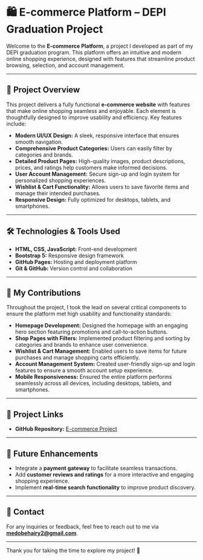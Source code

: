 # 🛍️ **E-commerce Platform – DEPI Graduation Project**

Welcome to the **E-commerce Platform**, a project I developed as part of my DEPI graduation program. This platform offers an intuitive and modern online shopping experience, designed with features that streamline product browsing, selection, and account management.  

---

## 🌟 **Project Overview**  
This project delivers a fully functional **e-commerce website** with features that make online shopping seamless and enjoyable. Each element is thoughtfully designed to improve usability and efficiency. Key features include:  

- **Modern UI/UX Design:** A sleek, responsive interface that ensures smooth navigation.  
- **Comprehensive Product Categories:** Users can easily filter by categories and brands.  
- **Detailed Product Pages:** High-quality images, product descriptions, prices, and ratings help customers make informed decisions.  
- **User Account Management:** Secure sign-up and login system for personalized shopping experiences.  
- **Wishlist & Cart Functionality:** Allows users to save favorite items and manage their intended purchases.  
- **Responsive Design:** Fully optimized for desktops, tablets, and smartphones.  

---

## 🛠️ **Technologies & Tools Used**  
- **HTML, CSS, JavaScript:** Front-end development  
- **Bootstrap 5:** Responsive design framework  
- **GitHub Pages:** Hosting and deployment platform  
- **Git & GitHub:** Version control and collaboration  

---

## 🎯 **My Contributions**  
Throughout the project, I took the lead on several critical components to ensure the platform met high usability and functionality standards:  

- **Homepage Development:** Designed the homepage with an engaging hero section featuring promotions and call-to-action buttons.  
- **Shop Pages with Filters:** Implemented product filtering and sorting by categories and brands to enhance user convenience.  
- **Wishlist & Cart Management:** Enabled users to save items for future purchases and manage shopping carts efficiently.  
- **Account Management System:** Created user-friendly sign-up and login features to ensure a smooth account setup experience.  
- **Mobile Responsiveness:** Ensured the entire platform performs seamlessly across all devices, including desktops, tablets, and smartphones.  

---

## 🔗 **Project Links**  
- **GitHub Repository:** [E-commerce Project](https://github.com/mohamedbehairy/E-commerce-project)  

---

## 🚀 **Future Enhancements**  
- Integrate a **payment gateway** to facilitate seamless transactions.  
- Add **customer reviews and ratings** for a more interactive and engaging shopping experience.  
- Implement **real-time search functionality** to improve product discovery.  

---

## 📧 **Contact**  
For any inquiries or feedback, feel free to reach out to me via **medobehairy2@gmail.com**.  

---

Thank you for taking the time to explore my project! 🎉
